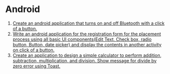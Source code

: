 # Android

1. [Create an android application that turns on and off Bluetooth with a click of a button.](https://github.com/sujeetpal/Bluetooth)
2. [Write an android application for the registration form for the placement process using all basic UI components(Edit Text, Check box, radio button, Button, date picker) and display the contents in another activity on click of a button.](https://github.com/sujeetpal/BasicUiComponents)
3. [Create an application to design a simple calculator to perform addition, subtraction, multiplication, and division. Show message for divide by zero error using Toast.](https://github.com/sujeetpal/SimpleCalculator)
